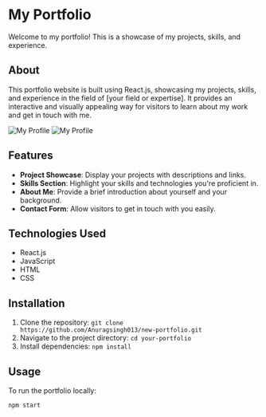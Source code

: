 # My Portfolio

Welcome to my portfolio! This is a showcase of my projects, skills, and experience.


## About

This portfolio website is built using React.js, showcasing my projects, skills, and experience in the field of [your field or expertise]. It provides an interactive and visually appealing way for visitors to learn about my work and get in touch with me.

![My Profile]('portfolio-new.png')
![My Profile]('portfolio-new-2.png')


## Features

- **Project Showcase**: Display your projects with descriptions and links.
- **Skills Section**: Highlight your skills and technologies you're proficient in.
- **About Me**: Provide a brief introduction about yourself and your background.
- **Contact Form**: Allow visitors to get in touch with you easily.

## Technologies Used

- React.js
- JavaScript
- HTML
- CSS

## Installation

1. Clone the repository: `git clone https://github.com/Anuragsingh013/new-portfolio.git`
2. Navigate to the project directory: `cd your-portfolio`
3. Install dependencies: `npm install`

## Usage

To run the portfolio locally:

```bash
npm start

